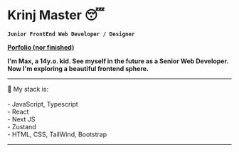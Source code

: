 # Krinj Master 😴

**`Junior FrontEnd Web Developer / Designer`**<br/>

**<a href='https://krinj-master-github-io.vercel.app/' link='white' target="_blank" rel="noreferrer">Porfolio (nor finished)</a>**

**I'm Max, a 14y.o. kid. See myself in the future as a Senior Web Developer. Now I'm exploring a beautiful frontend sphere.**
<br>
<hr>
💼 My stack is:
<br>
<br>
- JavaScript, Typescript
<br>
- React
<br>
- Next JS
<br>
- Zustand
<br>
- HTML, CSS, TailWind, Bootstrap
<br>

<hr>


          
          
          
          
          

